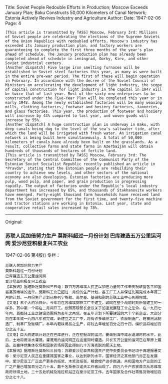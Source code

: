 Title: Soviet People Redouble Efforts in Production; Moscow Exceeds January Plan; Baku Constructs 50,000 Kilometers of Canal Network; Estonia Actively Revives Industry and Agriculture
Author:
Date: 1947-02-06
Page: 4

    [This article is transmitted by TASS] Moscow, February 3rd: Millions of Soviet people are celebrating the elections of the Supreme Soviets of the Union Republics with redoubled efforts. Moscow's industry has exceeded its January production plan, and factory workers are guaranteeing to complete the first three months of the year's plan ahead of schedule. The January production plan has already been completed ahead of schedule in Leningrad, Gorky, Kiev, and other Soviet industrial centers.
    [Another dispatch] Five large iron smelting furnaces will be established in Soviet steel factories this year, as many as were built in the entire pre-war period. The first of these will begin operation in February. In accordance with the decree of the Soviet Council of Ministers on accelerating the development of light industry, the scope of capital construction for light industry in the capital in 1947 will be twice that of last year. Most of the sixty new enterprises to be constructed under the Five-Year Plan will be completed this year or in early 1948. Among the newly established factories will be many weaving mills, clothing factories, footwear and hosiery factories, tanneries, and glass factories. This year, the production of footwear and hosiery will increase by 44% compared to last year, and woven goods will increase by 55%.
    [Another dispatch] A huge construction plan is underway in Baku, with deep canals being dug to the level of the sea's saltwater tide, after which the land will be irrigated with fresh water. An irrigation canal network is being built here simultaneously. A total of 50,000 kilometers of canals have already been built on the grasslands. As a result, collective farms and state farms in Azerbaijan will obtain hundreds of thousands of hectares of fertile land.
    [This article is transmitted by TASS] Moscow, February 3rd: The Secretary of the Central Committee of the Communist Party of the Estonian Soviet Socialist Republic recently published an article in *Pravda*, stating that the Estonian people are rebuilding their country to achieve new levels, and other sectors of the national economy are also developing. Estonian factories are producing more pulp, wood pulp, and paper, and grain production is progressing rapidly. The output of factories under the Republic's local industry department has increased by 65%, and thousands of Stakhanovite workers have emerged. Forty-eight thousand farm households have received land from the Soviet government for the first time, and twenty-five machine and tractor stations are working in Estonia. Last year, state and cooperative retail sales increased by 78%.



<hr /> 

Original: 


### 苏联人民加倍努力生产  莫斯科超过一月份计划  巴库建造五万公里运河网  爱沙尼亚积极复兴工农业

1947-02-06
第4版()
专栏：

    苏联人民加倍努力生产
    莫斯科超过一月份计划
    巴库建造五万公里运河网
    爱沙尼亚积极复兴工农业
    【本报讯】据塔斯社莫斯科三日电：数百万苏维埃人民正以加倍力量的工作来庆祝联盟各共和国最高苏维埃的选举。莫斯科工业已超过一月份的生产计划，各工厂工人并保证先期完成本年首三月的计划。一月份生产计划已在列宁格勒、高尔基、基辅和别的苏联工业中心先期完成。
    【又电】五个大的冶铁炉，今年将在苏维埃钢铁工厂中建立，如同在整个战前时期所曾建立的一样多。其中第一个将在二月间开工。依照苏联部长会议关于加速发展轻工业之法令，在一九四七年内，首都轻工业之建设范围将为去年之两倍。在五年计划下所要建设的六十个新企业，大部分将在本年或一九四八年初完成。新建立之工厂中，将有许多编织工厂、衣服制造厂、鞋袜用品制造厂、制革厂及玻璃厂。本年内鞋袜用品之生产，将较去年增加百分之四十四，编织品将增加百分之五十五。
    【又电】巨大的建筑计划正在巴库进行，正在挖掘深的运河，要凿到海中咸水退潮时的水平，此后，土地将用淡水灌溉。灌溉用的运河网正在这里同时建造。共长五万公里的运河已在草原上建造。亚塞拜然集体农场和国家农场将因此得到几十万海克脱的肥沃土地。
    【本报讯】据塔斯社莫斯科三日电：苏联爱沙尼亚共和国共产党中央委员会书记顷于真理报著文称：爱沙尼亚人民正在重建其国家之事业，以达到新的水平，国家经济之其他部门亦正在发展中。爱沙尼亚工厂正出产更多的纸浆、木浆及纸张，粮食增产进步颇速。共和国地方产业部的工厂之产量已增加百分之六十五，数千名斯泰汉诺夫工作者出现了。四万八千户农家首次从苏维埃政府领得土地，二十五处机械及拖拉机站正在爱沙尼亚工作。去年国家及合作社零售货物增加百分之七十八。
